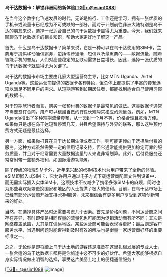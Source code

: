 **乌干达数据卡：解锁非洲网络新体验[[TG💪+ @esim1088](https://t.me/s/esim1088)]**

在当今这个数字化飞速发展的时代，无论是旅行、工作还是学习，拥有一张优质的手机卡或流量卡已经成为不可或缺的一部分。而对于计划前往非洲大陆特别是乌干达的朋友来说，选择一张适合自己的乌干达数据卡显得尤为重要。今天，我们就来聊聊乌干达数据卡的相关知识，帮助大家更好地了解这一产品。

首先，什么是乌干达数据卡？简单来说，它是一种可以在乌干达使用的SIM卡，主要用于提供移动通信服务，包括语音通话、短信以及最重要的——数据流量。随着智能手机的普及，人们对高速稳定的互联网需求日益增长，因此，选择一张优质的乌干达数据卡就显得尤为关键了。

乌干达的数据卡市场主要由几家大型运营商主导，比如MTN Uganda、Airtel Uganda等。这些运营商提供的数据卡各有特色，但总体上都提供了丰富的套餐选项以满足不同用户的需求。从短期游客到长期居住者，都能找到适合自己使用习惯的数据卡。

对于短期旅行者而言，购买一张预付费的数据卡是最常见的做法。这类数据卡通常不需要签订合同，用户可以根据自己的行程长短购买相应的流量包。例如，MTN Uganda推出了多种短期流量套餐，从一天到一个月不等，价格合理且灵活方便。如果你只是想在乌干达短暂停留几天，并且希望保持与外界的联系，那么这种预付费方式无疑是最佳选择。

另一方面，如果你打算在乌干达长期生活或者工作，则可能更倾向于选择后付费的服务。这种方式虽然需要一定的信用记录支持，但它通常能提供更加稳定可靠的服务质量，并且对于经常需要大量数据流量的人来说非常划算。此外，后付费服务还常常附带一些额外福利，如国际漫游功能等。

除了传统的物理SIM卡外，近年来兴起的eSIM技术也为用户带来了全新的体验。eSIM即嵌入式SIM卡，它允许用户通过电子方式下载运营商配置文件到设备中，而无需实际插入实体SIM卡。这项技术不仅减少了携带多张SIM卡的麻烦，同时也为那些喜欢频繁更换国家和地区的人士提供了极大的便利。目前，在乌干达市场上已经有部分运营商开始支持eSIM服务，未来相信会有更多用户享受到这项创新带来的好处。

当然，在选择具体产品时还需要考虑几个因素。首先是价格问题，不同运营商之间存在差异，有时即使是相同容量的流量包也可能因为促销活动而有所不同；其次是网络覆盖范围，尤其是在偏远地区，某些运营商可能会表现得更好；最后则是客户服务水平，当遇到问题时能否得到及时有效的解决也是衡量一家运营商好坏的重要标准之一。

总之，无论你是即将踏上乌干达土地的游客还是准备在这里扎根发展的专业人士，一张合适的乌干达数据卡都将是你旅途中必不可少的好伙伴。希望大家能够根据自身实际情况做出明智的选择，享受这片美丽土地上的便捷通信服务！

[[TG💪+ @esim1088](https://t.me/s/esim1088) ![Image](https://i.postimg.cc/4NQfJmqS/Snipaste-2025-05-13-00-14-12.png)]